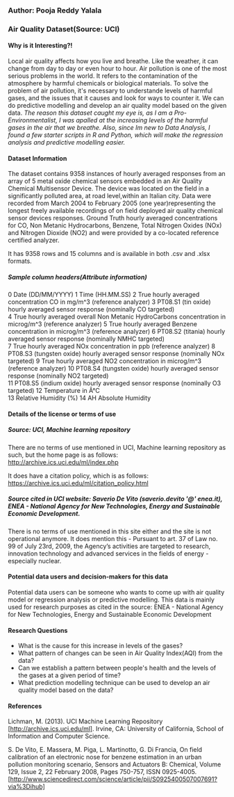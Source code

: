 ### Author: Pooja Reddy Yalala

### Air Quality Dataset(Source: UCI)


#### Why is it Interesting?!
Local air quality affects how you live and breathe. Like the weather, it can change from day to day or even hour to hour. 
Air pollution is one of the most serious problems in the world. It refers to the contamination of the atmosphere by harmful chemicals or biological materials. To solve the problem of air pollution, it's necessary to understande levels of harmful gases, and the issues that it causes and look for ways to counter it. We can do predictive modelling and develop an air quality model based on the given data. *The reason this dataset caught my eye is, as I am a Pro-Environmentalist, I was apalled at the increasing levels of the harmful gases in the air that we breathe. Also, since Im new to Data Analysis, I found a few starter scripts in R and Python, which will make the regression analysis and predictive modelling easier.*


#### Dataset Information
The dataset contains 9358 instances of hourly averaged responses from an array of 5 metal oxide chemical sensors embedded in an Air Quality Chemical Multisensor Device. The device was located on the field in a significantly polluted area, at road level,within an Italian city. Data were recorded from March 2004 to February 2005 (one year)representing the longest freely available recordings of on field deployed air quality chemical sensor devices responses. Ground Truth hourly averaged concentrations for CO, Non Metanic Hydrocarbons, Benzene, Total Nitrogen Oxides (NOx) and Nitrogen Dioxide (NO2) and were provided by a co-located reference certified analyzer.

It has 9358 rows and 15 columns and is available in both .csv and .xlsx formats.

##### Sample column headers(Attribute information)

0 Date	(DD/MM/YYYY) 
1 Time	(HH.MM.SS) 
2 True hourly averaged concentration CO in mg/m^3 (reference analyzer) 
3 PT08.S1 (tin oxide) hourly averaged sensor response (nominally CO targeted)	
4 True hourly averaged overall Non Metanic HydroCarbons concentration in microg/m^3 (reference analyzer) 
5 True hourly averaged Benzene concentration in microg/m^3 (reference analyzer) 
6 PT08.S2 (titania) hourly averaged sensor response (nominally NMHC targeted)	
7 True hourly averaged NOx concentration in ppb (reference analyzer) 
8 PT08.S3 (tungsten oxide) hourly averaged sensor response (nominally NOx targeted) 
9 True hourly averaged NO2 concentration in microg/m^3 (reference analyzer)	
10 PT08.S4 (tungsten oxide) hourly averaged sensor response (nominally NO2 targeted)	
11 PT08.S5 (indium oxide) hourly averaged sensor response (nominally O3 targeted) 
12 Temperature in Â°C	
13 Relative Humidity (%) 
14 AH Absolute Humidity 


#### Details of the license or terms of use

##### Source: UCI, Machine learning repository
There are no terms of use mentioned in UCI, Machine learning 
repository as such, but the home page is as follows:
http://archive.ics.uci.edu/ml/index.php

It does have a citation policy, which is as follows:
https://archive.ics.uci.edu/ml/citation_policy.html

##### Source cited in UCI website: Saverio De Vito (saverio.devito '@' enea.it), ENEA - National Agency for New Technologies, Energy and Sustainable Economic Development.

There is no terms of use mentioned in this site either and the site is not operational anymore.
It does mention this - Pursuant to art. 37 of Law no. 99 of July 23rd, 2009, the Agency’s activities are targeted to research, innovation technology and advanced services in the fields of energy - especially nuclear.


#### Potential data users and decision-makers for this data

Potential data users can be someone who wants to come up with air quality model or regression analysis or predictive modelling. This data is mainly used for research purposes as cited in the source: ENEA - National Agency for New Technologies, Energy and Sustainable Economic Development


#### Research Questions
* What is the cause for this increase in levels of the gases?
* What pattern of changes can be seen in Air Quality Index(AQI) from the data?
* Can we establish a pattern between people's health and the levels of the gases at a given period of time?
* What prediction modelling technique can be used to develop an air quality model based on the data?


#### References
Lichman, M. (2013). UCI Machine Learning Repository [http://archive.ics.uci.edu/ml]. Irvine, CA: University of California, School of Information and Computer Science.

S. De Vito, E. Massera, M. Piga, L. Martinotto, G. Di Francia, On field calibration of an electronic nose for benzene estimation in an urban pollution monitoring scenario, Sensors and Actuators B: Chemical, Volume 129, Issue 2, 22 February 2008, Pages 750-757, ISSN 0925-4005. 
[http://www.sciencedirect.com/science/article/pii/S0925400507007691?via%3Dihub]
